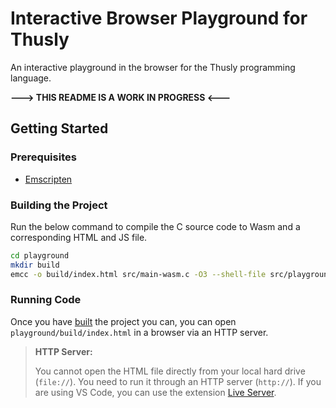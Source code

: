 # Interactive Browser Playground for Thusly

An interactive playground in the browser for the Thusly programming language.

**---> THIS README IS A WORK IN PROGRESS <---**

## Getting Started

### Prerequisites

* [Emscripten](https://emscripten.org/docs/getting_started/downloads.html#download-and-install)

### Building the Project

Run the below command to compile the C source code to Wasm and a corresponding HTML and JS file.

```sh
cd playground
mkdir build
emcc -o build/index.html src/main-wasm.c -O3 --shell-file src/playground.html
```

### Running Code

Once you have [built](#building-the-project) the project you can, you can open `playground/build/index.html` in a browser via an HTTP server.

> **HTTP Server:**
>
> You cannot open the HTML file directly from your local hard drive (`file://`). You need to run it through an HTTP server (`http://`). If you are using VS Code, you can use the extension [Live Server](https://marketplace.visualstudio.com/items?itemName=ritwickdey.LiveServer).

